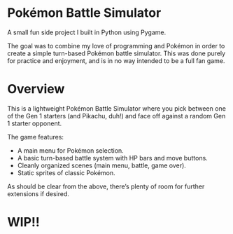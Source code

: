 # Pokémon Battle Simulator
A small fun side project I built in Python using Pygame.  

The goal was to combine my love of programming and Pokémon in order to create a simple turn-based Pokémon battle simulator. This was done purely for practice and enjoyment, and is in no way intended to be a full fan game.

# Overview
This is a lightweight Pokémon Battle Simulator where you pick between one of the Gen 1 starters (and Pikachu, duh!) and face off against a random Gen 1 starter opponent.

The game features:
- A main menu for Pokémon selection.
- A basic turn-based battle system with HP bars and move buttons.
- Cleanly organized scenes (main menu, battle, game over).
- Static sprites of classic Pokémon.

As should be clear from the above, there’s plenty of room for further extensions if desired.

# WIP!!
